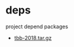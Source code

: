 # deps
project depend packages

+ [tbb-2018.tar.gz](https://github.com/01org/tbb/archive/2018.tar.gz)
